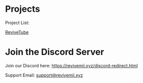 # Projects
Project List:

[ReviveTube](https://yt.old.errexe.xyz/)

# Join the Discord Server
Join our Discord here: https://revivemii.xyz/discord-redirect.html

Support Email: support@revivemii.xyz
